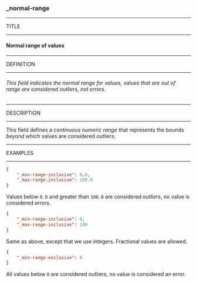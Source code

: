 ### _normal-range



------
TITLE

------

#### Normal range of values



------
DEFINITION

------

###### This field indicates the normal range for values, values that are out of range are considered outliers, not errors.



------
DESCRIPTION

------

This field defines a *continuous numeric range* that represents the bounds *beyond which* values are considered *outliers*.



------
EXAMPLES

------

```json
{
	"_min-range-inclusive": 0.0,
	"_max-range-inclusive": 100.0
}
```

Values below `0.0` and greater than `100.0` are considered *outliers*, no value is considered errors.

```json
{
	"_min-range-inclusive": 0,
	"_max-range-inclusive": 100
}
```

Same as above, except that we use integers. Fractional values are allowed.

```json
{
	"_min-range-exclusive": 0
}
```

All values below `0` are considered outliers, no value is considered an error.
